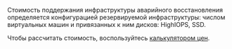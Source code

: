 Стоимость поддержания инфраструктуры аварийного восстановления определяется конфигурацией резервируемой инфраструктуры: числом виртуальных машин и привязанных к ним дисков: HighIOPS, SSD.

Чтобы рассчитать стоимость, воспользуйтесь [калькулятором цен](../../../billing/pricing/calculator/).
